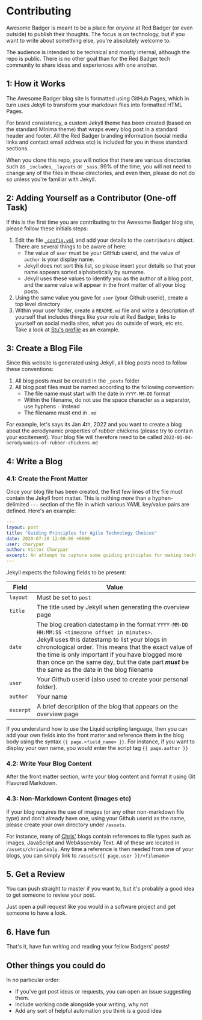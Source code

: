 # Contributing

Awesome Badger is meant to be a place for _anyone_ at Red Badger (or even outside) to publish their thoughts. The focus is on technology, but if you want to write about something else, you're absolutely welcome to.

The audience is intended to be technical and mostly internal, although the repo is public. There is no other goal than for the Red Badger tech community to share ideas and experiences with one another.

## 1: How it Works

The Awesome Badger blog site is formatted using GitHub Pages, which in turn uses Jekyll to transform your markdown files into formatted HTML Pages.

For brand consistency, a custom Jekyll theme has been created (based on the standard Minima theme) that wraps every blog post in a standard header and footer.  All the Red Badger branding information (social media links and contact email address etc) is included for you in these standard sections.

When you clone this repo, you will notice that there are various directories such as `_includes`, `_layouts` or `_sass`.  99% of the time, you will not need to change any of the files in these directories, and even then, please do not do so unless you're familiar with Jekyll.

## 2: Adding Yourself as a Contributor (One-off Task)

If this is the first time you are contributing to the Awesome Badger blog site, please follow these initials steps:

1. Edit the file [`_config.yml`](_config.yml) and add your details to the `contributors` object.  There are several things to be aware of here:
   * The value of `user` must be your GitHub userid, and the value of `author` is your display name.
   * Jekyll does not sort this list, so please insert your details so that your name appears sorted alphabetically by surname.
   * Jekyll uses these values to identify you as the author of a blog post, and the same value will appear in the front matter of all your blog posts.
1. Using the same value you gave for `user` (your Github userid), create a top level directory
1. Within your user folder, create a `README.md` file and write a description of yourself that includes things like your role at Red Badger, links to yourself on social media sites, what you do outside of work, etc etc.  Take a look at [Stu's profile][stu] as an example.

## 3: Create a Blog File

Since this website is generated using Jekyll, all blog posts need to follow these conventions:

1. All blog posts must be created in the `_posts` folder
1. All blog post files must be named according to the following convention:
   * The file name must start with the date in `YYYY-MM-DD` format
   * Within the filename, do not use the space character as a separator, use hyphens `-` instead
   * The filename must end in `.md`

  For example, let's says its Jan 4th, 2022 and you want to create a blog about the aerodynamic properties of rubber chickens (please try to contain your excitement).  Your blog file will therefore need to be called `2022-01-04-aerodynamics-of-rubber-chickens.md`

## 4: Write a Blog

### 4.1: Create the Front Matter

Once your blog file has been created, the first few lines of the file must contain the Jekyll front matter.  This is nothing more than a hyphen-delimited `---` section of the file in which various YAML key/value pairs are defined.  Here's an example:

```yaml
---
layout: post
title: "Guiding Principles for Agile Technology Choices"
date: 2020-07-20 12:00:00 +0000
user: charypar
author: Victor Charypar
excerpt: An attempt to capture some guiding principles for making technology choices - picking tools, tech stacks and making architecture decisions.
---
```

Jekyll expects the following fields to be present:

| Field | Value
|---|---
| `layout` | Must be set to `post`
| `title` | The title used by Jekyll when generating the overview page
| `date` | The blog creation datestamp in the format `YYYY-MM-DD HH:MM:SS <timezone offset in minutes>`.<br>Jekyll uses this datestamp to list your blogs in chronological order.  This means that the exact value of the time is only important if you have blogged more than once on the same day, but the date part ***must*** be the same as the date in the blog filename
| `user` | Your Github userid (also used to create your personal folder).
| `author` | Your name
| `excerpt` | A brief description of the blog that appears on the overview page

If you understand how to use the Liquid scripting language, then you can add your own fields into the front matter and reference them in the blog body using the syntax `{{ page.<field_name> }}`.  For instance, if you want to display your own name, you would enter the script tag `{{ page.author }}`

### 4.2: Write Your Blog Content

After the front matter section, write your blog content and format it using Git Flavored Markdown.

### 4.3: Non-Markdown Content (Images etc)

If your blog requires the use of images (or any other non-markdown file type) and don't already have one, using your Github userid as the name, please create your own directory under `/assets`.

For instance, many of [Chris'][chris] blogs contain references to file types such as images, JavaScript and WebAssembly Text. All of these are located in `/assets/chriswhealy`.  Any time a reference is then needed from one of your blogs, you can simply link to `/assets/{{ page.user }}/<filename>`

## 5. Get a Review

You can push straight to master if you want to, but it's probably a good idea to get someone to review your post.

Just open a pull request like you would in a software project and get someone to have a look.

## 6. Have fun

That's it, have fun writing and reading your fellow Badgers' posts!

## Other things you could do

In no particular order:

- If you've got post ideas or requests, you can open an issue suggesting them.
- Include working code alongside your writing, why not
- Add any sort of helpful automation you think is a good idea

[stu]: stuartharris/
[chris]: chriswhealy/
